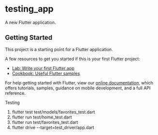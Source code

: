 # testing_app

A new Flutter application.

## Getting Started

This project is a starting point for a Flutter application.

A few resources to get you started if this is your first Flutter project:

- [Lab: Write your first Flutter app](https://flutter.dev/docs/get-started/codelab)
- [Cookbook: Useful Flutter samples](https://flutter.dev/docs/cookbook)

For help getting started with Flutter, view our
[online documentation](https://flutter.dev/docs), which offers tutorials,
samples, guidance on mobile development, and a full API reference.

Testing
1. flutter test test/models/favorites_test.dart 
2. flutter run test/home_test.dart
3. flutter run test/favorites_test.dart
4. flutter drive --target=test_driver/app.dart

